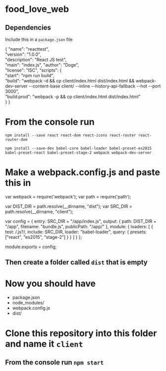 # food_love_web

## Dependencies

Include this in a `package.json` file

{
  "name": "reacttest",  
  "version": "1.0.0",  
  "description": "React JS test",  
  "main": "index.js", 
  "author": "Doge",  
  "license": "ISC", 
  "scripts": {  
    "start": "npm run build",  
    "build": "webpack -d && cp client/index.html dist/index.html && webpack-dev-server --content-base client/ --inline --history-api-fallback --hot --port 3000",  
    "build:prod": "webpack -p && cp client/index.html dist/index.html"  
    }
 }

# From the console run

`npm install --save react react-dom react-icons react-router react-router-dom`  
    
`npm install --save-dev babel-core babel-loader babel-preset-es2015 babel-preset-react babel-preset-stage-2 webpack webpack-dev-server`

# Make a webpack.config.js and paste this in

var webpack = require('webpack');
var path = require('path');

var DIST_DIR = path.resolve(__dirname, "dist");
var SRC_DIR = path.resolve(__dirname, "client");

var config = {
  entry: SRC_DIR + "/app/index.js",
  output: {
    path: DIST_DIR + "/app",
    filename: "bundle.js",
    publicPath: "/app/"
  },
  module: {
    loaders: [
      {
        test: /\.js?/,
        include: SRC_DIR,
        loader: "babel-loader",
        query: {
          presets: ["react", "es2015", "stage-2"]
        }
      }
    ]
  } 
};

module.exports = config;

## Then create a folder called `dist` that is empty

# Now you should have 

* package.json
* node_modules/
* webpack.config.js
* dist/

# Clone this repository into this folder and name it `client`
## From the console run `npm start`
